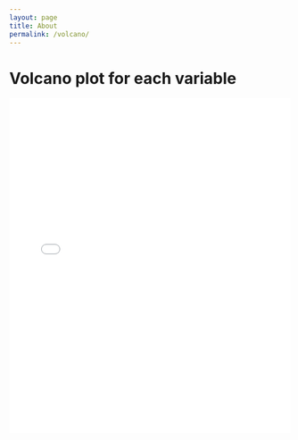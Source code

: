 ```yaml
---
layout: page
title: About
permalink: /volcano/
---
```


# Volcano plot for each variable

<iframe src="{{ site.baseurl }}/plots/aging_volcano.html"
    style="max-width = 100%"
    sandbox="allow-same-origin allow-scripts"
    width="100%"
    height="600"
    scrolling="no"
    seamless="seamless"
    frameborder="0">
</iframe>
